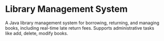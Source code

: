# Library Management System 
A Java library management system for borrowing, returning, and managing books, including real-time late return fees. Supports administrative tasks like add, delete, modify books.
